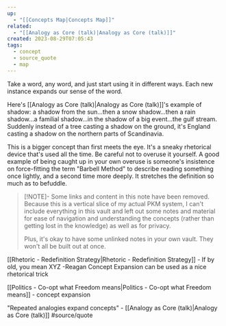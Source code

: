 ```yaml
---
up:
  - "[[Concepts Map|Concepts Map]]"
related:
  - "[[Analogy as Core (talk)|Analogy as Core (talk)]]"
created: 2023-08-29T07:05:43
tags:
  - concept
  - source_quote
  - map
---
```

Take a word, any word, and just start using it in different ways. Each new instance expands our sense of the word.

Here's [[Analogy as Core (talk)|Analogy as Core (talk)]]'s example of shadow: a shadow from the sun…then a snow shadow…then a rain shadow…a familial shadow…in the shadow of a big event…the gulf stream. Suddenly instead of a tree casting a shadow on the ground, it's England casting a shadow on the northern parts of Scandinavia. 

This is a bigger concept than first meets the eye. It's a sneaky rhetorical device that's used all the time. Be careful not to overuse it yourself. A good example of being caught up in your own overuse is someone's insistence on force-fitting the term "Barbell Method" to describe reading something once lightly, and a second time more deeply. It stretches the definition so much as to befuddle.

> [!NOTE]- Some links and content in this note have been removed.
> Because this is a vertical slice of my actual PKM system, I can't include everything in this vault and left out some notes and material for ease of navigation and understanding the concepts (rather than getting lost in the knowledge) as well as for privacy. 
>  
> Plus, it's okay to have some unlinked notes in your own vault. They won't all be built out at once.

[[Rhetoric - Redefinition Strategy|Rhetoric - Redefinition Strategy]] - If by old, you mean XYZ -Reagan
Concept Expansion can be used as a nice rhetorical trick

[[Politics - Co-opt what Freedom means|Politics - Co-opt what Freedom means]] - concept expansion

"Repeated analogies expand concepts" - [[Analogy as Core (talk)|Analogy as Core (talk)]] #source/quote 
